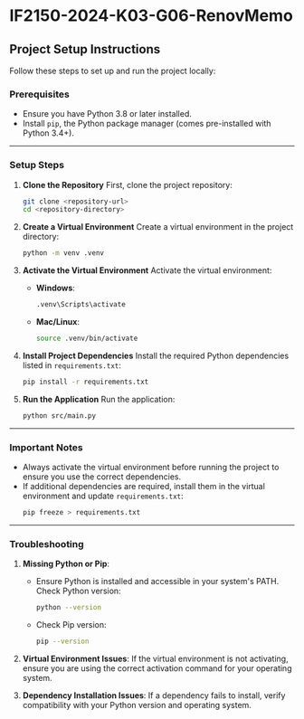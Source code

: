 # IF2150-2024-K03-G06-RenovMemo

## **Project Setup Instructions**

Follow these steps to set up and run the project locally:

### **Prerequisites**

- Ensure you have Python 3.8 or later installed.
- Install `pip`, the Python package manager (comes pre-installed with Python 3.4+).

---

### **Setup Steps**

1. **Clone the Repository**
   First, clone the project repository:

   ```bash
   git clone <repository-url>
   cd <repository-directory>
   ```

2. **Create a Virtual Environment**
   Create a virtual environment in the project directory:

   ```bash
   python -m venv .venv
   ```

3. **Activate the Virtual Environment**
   Activate the virtual environment:

   - **Windows**:
     ```bash
     .venv\Scripts\activate
     ```
   - **Mac/Linux**:
     ```bash
     source .venv/bin/activate
     ```

4. **Install Project Dependencies**
   Install the required Python dependencies listed in `requirements.txt`:

   ```bash
   pip install -r requirements.txt
   ```

5. **Run the Application**
   Run the application:
   ```bash
   python src/main.py
   ```

---

### **Important Notes**

- Always activate the virtual environment before running the project to ensure you use the correct dependencies.
- If additional dependencies are required, install them in the virtual environment and update `requirements.txt`:
  ```bash
  pip freeze > requirements.txt
  ```

---

### **Troubleshooting**

1. **Missing Python or Pip**:

   - Ensure Python is installed and accessible in your system's PATH. Check Python version:
     ```bash
     python --version
     ```
   - Check Pip version:
     ```bash
     pip --version
     ```

2. **Virtual Environment Issues**:
   If the virtual environment is not activating, ensure you are using the correct activation command for your operating system.

3. **Dependency Installation Issues**:
   If a dependency fails to install, verify compatibility with your Python version and operating system.
